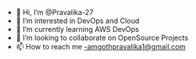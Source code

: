 - 👋 Hi, I’m @Pravalika-27
- 👀 I’m interested in DevOps and Cloud
- 🌱 I’m currently learning AWS DevOps
- 💞️ I’m looking to collaborate on OpenSource Projects
- 📫 How to reach me -amgothpravalika1@gmail.com

<!---
Pravalika-27/Pravalika-27 is a ✨ special ✨ repository because its `README.md` (this file) appears on your GitHub profile.
You can click the Preview link to take a look at your changes.
--->
